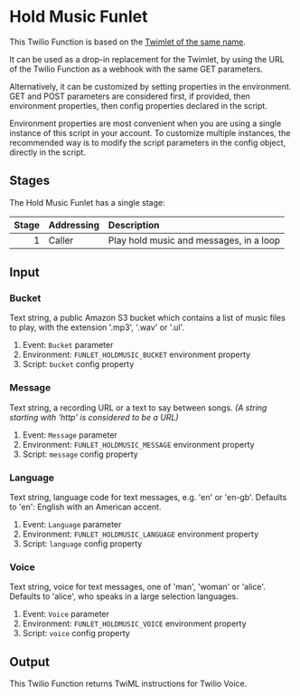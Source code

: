 # Hold Music Funlet

This Twilio Function is based on the [Twimlet of the same name][twimlet].

[twimlet]: https://www.twilio.com/labs/twimlets/holdmusic

It can be used as a drop-in replacement for the Twimlet, by using the URL
of the Twilio Function as a webhook with the same GET parameters.

Alternatively, it can be customized by setting properties in the
environment. GET and POST parameters are considered first, if provided,
then environment properties, then config properties declared in the script.

Environment properties are most convenient when you are using a single
instance of this script in your account. To customize multiple instances,
the recommended way is to modify the script parameters in the config object,
directly in the script.

## Stages

The Hold Music Funlet has a single stage:

| Stage | Addressing | Description |
| ----: | :--------- | :---------- |
|     1 | Caller     | Play hold music and messages, in a loop |

## Input

### Bucket

Text string, a public Amazon S3 bucket which contains a list of music files
to play, with the extension '.mp3', '.wav' or '.ul'.

1. Event: `Bucket` parameter
2. Environment: `FUNLET_HOLDMUSIC_BUCKET` environment property
3. Script: `bucket` config property

### Message

Text string, a recording URL or a text to say between songs.
*(A string starting with 'http' is considered to be a URL)*

1. Event: `Message` parameter
2. Environment: `FUNLET_HOLDMUSIC_MESSAGE` environment property
3. Script: `message` config property

### Language

Text string, language code for text messages, e.g. 'en' or 'en-gb'.
Defaults to 'en': English with an American accent.

1. Event: `Language` parameter
2. Environment: `FUNLET_HOLDMUSIC_LANGUAGE` environment property
3. Script: `language` config property

### Voice

Text string, voice for text messages, one of 'man', 'woman' or 'alice'.
Defaults to 'alice', who speaks in a large selection languages.

1. Event: `Voice` parameter
2. Environment: `FUNLET_HOLDMUSIC_VOICE` environment property
3. Script: `voice` config property

## Output

This Twilio Function returns TwiML instructions for Twilio Voice.
